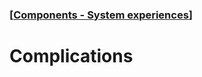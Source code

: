 ### [[Components - System experiences](./translated-human-interface-guidelines-markdown/components/system-experiences.md)]  
  
# **Complications**  

